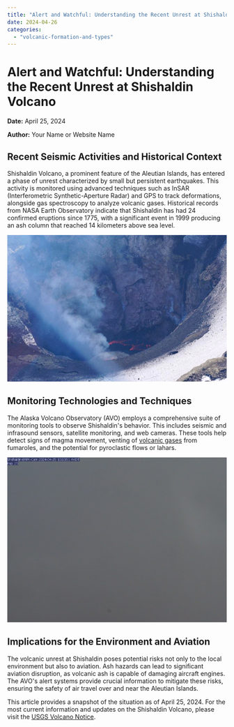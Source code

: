 ```yaml
---
title: "Alert and Watchful: Understanding the Recent Unrest at Shishaldin Volcano"
date: 2024-04-26
categories: 
  - "volcanic-formation-and-types"
---
```


   

# Alert and Watchful: Understanding the Recent Unrest at Shishaldin Volcano

**Date:** April 25, 2024

**Author:** Your Name or Website Name

## Recent Seismic Activities and Historical Context

Shishaldin Volcano, a prominent feature of the Aleutian Islands, has entered a phase of unrest characterized by small but persistent earthquakes. This activity is monitored using advanced techniques such as InSAR (Interferometric Synthetic-Aperture Radar) and GPS to track deformations, alongside gas spectroscopy to analyze volcanic gases. Historical records from NASA Earth Observatory indicate that Shishaldin has had 24 confirmed eruptions since 1775, with a significant event in 1999 producing an ash column that reached 14 kilometers above sea level.

![Shishaldin Volcano erupting with an ash column](images/shishaldin_pho_1563997466_lrg.jpg)

## Monitoring Technologies and Techniques

The Alaska Volcano Observatory (AVO) employs a comprehensive suite of monitoring tools to observe Shishaldin's behavior. This includes seismic and infrasound sensors, satellite monitoring, and web cameras. These tools help detect signs of magma movement, venting of [volcanic gases](https://magmamatters.com/the-art-and-science-of-volcano-monitoring/ "The Art and Science of Volcano Monitoring") from fumaroles, and the potential for pyroclastic flows or lahars.

![Live webcam view of Shishaldin Volcano](images/shishaldin_brpk-20240425T181000Z.jpg "Shishaldin Volcano Live Webcam")

## Implications for the Environment and Aviation

The volcanic unrest at Shishaldin poses potential risks not only to the local environment but also to aviation. Ash hazards can lead to significant aviation disruption, as volcanic ash is capable of damaging aircraft engines. The AVO's alert systems provide crucial information to mitigate these risks, ensuring the safety of air travel over and near the Aleutian Islands.

This article provides a snapshot of the situation as of April 25, 2024. For the most current information and updates on the Shishaldin Volcano, please visit the [USGS Volcano Notice](https://volcanoes.usgs.gov/hans-public/notice/DOI-USGS-AVO-2024-04-24T19:48:12+00:00).
